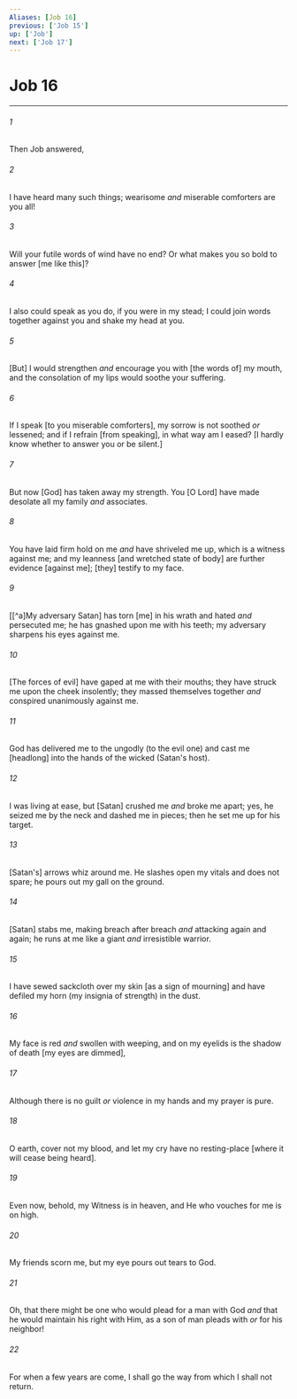 ```yaml
---
Aliases: [Job 16]
previous: ['Job 15']
up: ['Job']
next: ['Job 17']
---
```

# Job 16

***














###### 1 






Then Job answered, 













###### 2 






I have heard many such things; wearisome _and_ miserable comforters are you all! 













###### 3 






Will your futile words of wind have no end? Or what makes you so bold to answer [me like this]? 













###### 4 






I also could speak as you do, if you were in my stead; I could join words together against you and shake my head at you. 













###### 5 






[But] I would strengthen _and_ encourage you with [the words of] my mouth, and the consolation of my lips would soothe your suffering. 













###### 6 






If I speak [to you miserable comforters], my sorrow is not soothed _or_ lessened; and if I refrain [from speaking], in what way am I eased? [I hardly know whether to answer you or be silent.] 













###### 7 






But now [God] has taken away my strength. You [O Lord] have made desolate all my family _and_ associates. 













###### 8 






You have laid firm hold on me _and_ have shriveled me up, which is a witness against me; and my leanness [and wretched state of body] are further evidence [against me]; [they] testify to my face. 













###### 9 






[[^a]My adversary Satan] has torn [me] in his wrath and hated _and_ persecuted me; he has gnashed upon me with his teeth; my adversary sharpens his eyes against me. 













###### 10 






[The forces of evil] have gaped at me with their mouths; they have struck me upon the cheek insolently; they massed themselves together _and_ conspired unanimously against me. 













###### 11 






God has delivered me to the ungodly (to the evil one) and cast me [headlong] into the hands of the wicked (Satan's host). 













###### 12 






I was living at ease, but [Satan] crushed me _and_ broke me apart; yes, he seized me by the neck and dashed me in pieces; then he set me up for his target. 













###### 13 






[Satan's] arrows whiz around me. He slashes open my vitals and does not spare; he pours out my gall on the ground. 













###### 14 






[Satan] stabs me, making breach after breach _and_ attacking again and again; he runs at me like a giant _and_ irresistible warrior. 













###### 15 






I have sewed sackcloth over my skin [as a sign of mourning] and have defiled my horn (my insignia of strength) in the dust. 













###### 16 






My face is red _and_ swollen with weeping, and on my eyelids is the shadow of death [my eyes are dimmed], 













###### 17 






Although there is no guilt _or_ violence in my hands and my prayer is pure. 













###### 18 






O earth, cover not my blood, and let my cry have no resting-place [where it will cease being heard]. 













###### 19 






Even now, behold, my Witness is in heaven, and He who vouches for me is on high. 













###### 20 






My friends scorn me, but my eye pours out tears to God. 













###### 21 






Oh, that there might be one who would plead for a man with God _and_ that he would maintain his right with Him, as a son of man pleads with _or_ for his neighbor! 













###### 22 






For when a few years are come, I shall go the way from which I shall not return.
